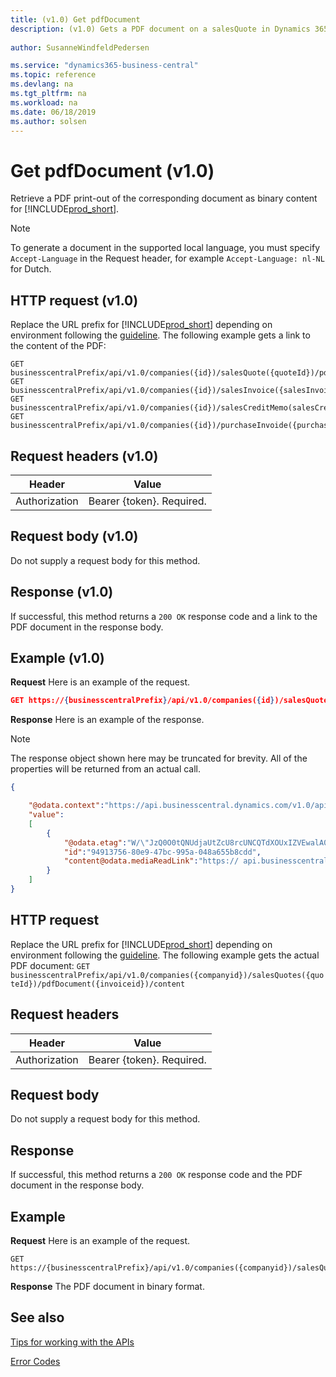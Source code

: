 ```yaml
---
title: (v1.0) Get pdfDocument
description: (v1.0) Gets a PDF document on a salesQuote in Dynamics 365 Business Central.
 
author: SusanneWindfeldPedersen

ms.service: "dynamics365-business-central"
ms.topic: reference
ms.devlang: na
ms.tgt_pltfrm: na
ms.workload: na
ms.date: 06/18/2019
ms.author: solsen
---
```


# Get pdfDocument (v1.0)
Retrieve a PDF print-out of the corresponding document as binary content for [!INCLUDE[prod_short](../../../includes/prod_short.md)].

> [!NOTE]  
> To generate a document in the supported local language, you must specify `Accept-Language` in the Request header, for example `Accept-Language: nl-NL` for Dutch.


## HTTP request (v1.0)
Replace the URL prefix for [!INCLUDE[prod_short](../../../includes/prod_short.md)] depending on environment following the [guideline](../../v1.0/endpoints-apis-for-dynamics.md).
The following example gets a link to the content of the PDF:

```
GET businesscentralPrefix/api/v1.0/companies({id})/salesQuote({quoteId})/pdfDocument
GET businesscentralPrefix/api/v1.0/companies({id})/salesInvoice({salesInvoiceId})/pdfDocument
GET businesscentralPrefix/api/v1.0/companies({id})/salesCreditMemo(salesCreditMemoId})/pdfDocument
GET businesscentralPrefix/api/v1.0/companies({id})/purchaseInvoide({purchaseInvoiceId})/pdfDocument

```

## Request headers (v1.0)

|Header|Value|
|------|-----|
|Authorization  |Bearer {token}. Required. |

## Request body (v1.0)
Do not supply a request body for this method.

## Response (v1.0)
If successful, this method returns a ```200 OK``` response code and a link to the PDF document in the response body.

## Example (v1.0)

**Request**
Here is an example of the request.

```json
GET https://{businesscentralPrefix}/api/v1.0/companies({id})/salesQuotes({quoteId})/pdfDocument
```

**Response**
Here is an example of the response.

> [!NOTE]  
> The response object shown here may be truncated for brevity. All of the properties will be returned from an actual call.

```json
{

    "@odata.context":"https://api.businesscentral.dynamics.com/v1.0/api/v1.0/$metadata#companies('CRONUS%20International%20Ltd.')/salesQuotes(94913756-80e9-47bc-995a-048a655b8cdd)/pdfDocument",
    "value":
    [
        {
            "@odata.etag":"W/\"JzQ0O0tQNUdjaUtZcU8rcUNCQTdXOUxIZVEwalA0clhjSmlXU1pqWjQ4RFczd2s9MTswMDsn\"",
            "id":"94913756-80e9-47bc-995a-048a655b8cdd",
            "content@odata.mediaReadLink":"https:// api.businesscentral.dynamics.com/v1.0/pi/v1.0/companies(name='CRONUS%20International%20Ltd.')/salesQuotes(94913756-80e9-47bc-995a-048a655b8cdd)/pdfDocument(94913756-80e9-47bc-995a-048a655b8cdd)/content"
        }
    ]
}
```

## HTTP request
Replace the URL prefix for [!INCLUDE[prod_short](../../../includes/prod_short.md)] depending on environment following the [guideline](../../v1.0/endpoints-apis-for-dynamics.md).
The following example gets the actual PDF document:
`GET businesscentralPrefix/api/v1.0/companies({companyid})/salesQuotes({quoteId})/pdfDocument({invoiceid})/content`

## Request headers

|Header|Value|
|------|-----|
|Authorization  |Bearer {token}. Required. |

## Request body
Do not supply a request body for this method.

## Response
If successful, this method returns a `200 OK` response code and the PDF document in the response body.

## Example

**Request**
Here is an example of the request.

```
GET https://{businesscentralPrefix}/api/v1.0/companies({companyid})/salesQuotes({quoteId})/pdfDocument({id})/content
```

**Response** 
The PDF document in binary format.

## See also
[Tips for working with the APIs](../../../developer/devenv-connect-apps-tips.md)  


[Error Codes](../dynamics_error_codes.md)  
